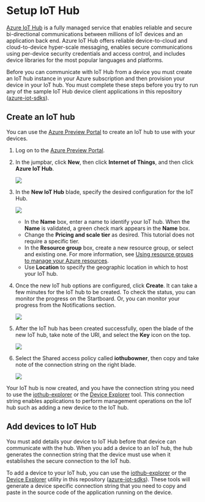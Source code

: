 # Setup IoT Hub

[Azure IoT Hub][iothub-landing] is a fully managed service that enables reliable and secure bi-directional communications between millions of IoT devices and an application back end. Azure IoT Hub offers reliable device-to-cloud and cloud-to-device hyper-scale messaging, enables secure communications using per-device security credentials and access control, and includes device libraries for the most popular languages and platforms.

Before you can communicate with IoT Hub from a device you must create an IoT hub instance in your Azure subscription and then provision your device in your IoT hub. You must complete these steps before you try to run any of the sample IoT Hub device client applications in this repository ([azure-iot-sdks](https://github.com/Azure/azure-iot-sdks)).

## Create an IoT hub

You can use the [Azure Preview Portal][azure-portal] to create an IoT hub to use with your devices.

1. Log on to the [Azure Preview Portal][azure-portal].

2. In the jumpbar, click **New**, then click **Internet of Things**, and then click **Azure IoT Hub**.

   ![][1]

3. In the **New IoT Hub** blade, specify the desired configuration for the IoT Hub.

   ![][2]

    * In the **Name** box, enter a name to identify your IoT hub. When the **Name** is validated, a green check mark appears in the **Name** box.
    * Change the **Pricing and scale tier** as desired. This tutorial does not require a specific tier.
    * In the **Resource group** box, create a new resource group, or select and existing one. For more information, see [Using resource groups to manage your Azure resources][resource-group-portal].
    * Use **Location** to specify the geographic location in which to host your IoT hub.  


4. Once the new IoT hub options are configured, click **Create**.  It can take a few minutes for the IoT hub to be created.  To check the status, you can monitor the progress on the Startboard. Or, you can monitor your progress from the Notifications section.

    ![][3]


5. After the IoT hub has been created successfully, open the blade of the new IoT hub, take note of the URI, and select the **Key** icon on the top.

    ![][4]

6. Select the Shared access policy called **iothubowner**, then copy and take note of the connection string on the right blade.

    ![][5]

Your IoT hub is now created, and you have the connection string you need to use the [iothub-explorer][use-iothub-explorer] or the [Device Explorer][use-device-explorer] tool. This connection string enables applications to perform management operations on the IoT hub such as adding a new device to the IoT hub.


## Add devices to IoT Hub

You must add details your device to IoT Hub before that device can communicate with the hub. When you add a device to an IoT hub, the hub generates the connection string that the device must use when it establishes the secure connection to the IoT hub.

To add a device to your IoT hub, you can use the [iothub-explorer][use-iothub-explorer] or the [Device Explorer][use-device-explorer] utility in this repository ([azure-iot-sdks](https://github.com/Azure/azure-iot-sdks)). These tools will generate a device specific connection string that you need to copy and paste in the source code of the application running on the device.


[iothub-landing]: http://azure.microsoft.com/en-us/documentation/services/iot-hub/
[azure-portal]: https://portal.azure.com
[manage-iothub-portal]: http://azure.microsoft.com/en-us/documentation/articles/iot-hub-manage-portal/
[use-device-explorer]: ../tools/DeviceExplorer/doc/how_to_use_device_explorer.md
[use-iothub-explorer]: ../c/doc/provision_device.md
[resource-group-portal]: https://github.com/Azure/azure-content/blob/master/articles/azure-portal/resource-group-portal.md

[1]: media/create-iot-hub1.png
[2]: media/create-iot-hub2.png
[3]: media/create-iot-hub3.png
[4]: media/create-iot-hub4.png
[5]: media/create-iot-hub5.png
